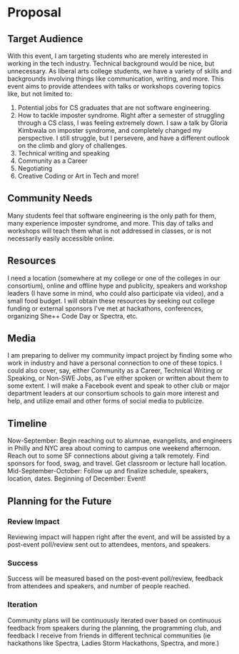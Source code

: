 # Proposal

## Target Audience
With this event, I am targeting students who are merely interested in working in the tech industry. Technical background would be nice, but unnecessary. As liberal arts college students, we have a variety of skills and backgrounds involving things like communication, writing, and more. This event aims to provide attendees with talks or workshops covering topics like, but not limited to:
1. Potential jobs for CS graduates that are not software engineering.
2. How to tackle imposter syndrome. Right after a semester of struggling through a CS class, I was feeling extremely down. I saw a talk by Gloria Kimbwala on imposter syndrome, and completely changed my perspective. I still struggle, but I persevere, and have a different outlook on the climb and glory of challenges.
3. Technical writing and speaking 
4. Community as a Career
5. Negotiating
6. Creative Coding or Art in Tech
and more!

## Community Needs
Many students feel that software engineering is the only path for them, many experience imposter syndrome, and more. This day of talks and workshops will teach them what is not addressed in classes, or is not necessarily easily accessible online.

## Resources
I need a location (somewhere at my college or one of the colleges in our consortium), online and offline hype and publicity, speakers and workshop leaders (I have some in mind, who could also participate via video), and a small food budget. I will obtain these resources by seeking out college funding or external sponsors I've met at hackathons, conferences, organizing She++ Code Day or Spectra, etc.

## Media
I am preparing to deliver my community impact project by finding some who work in industry and have a personal connection to one of these topics. I could also cover, say, either Community as a Career, Technical Writing or Speaking, or Non-SWE Jobs, as I've either spoken or written about them to some extent. I will make a Facebook event and speak to other club or major department leaders at our consortium schools to gain more interest and help, and utilize email and other forms of social media to publicize.

## Timeline 
Now-September: Begin reaching out to alumnae, evangelists, and engineers in Philly and NYC area about coming to campus one weekend afternoon. Reach out to some SF connections about giving a talk remotely. Find sponsors for food, swag, and travel. Get classroom or lecture hall location. 
Mid-September-October: Follow up and finalize schedule, speakers, location, dates. 
Beginning of December: Event!

## Planning for the Future
### Review Impact
Reviewing impact will happen right after the event, and will be assisted by a post-event poll/review sent out to attendees, mentors, and speakers.

### Success
Success will be measured based on the post-event poll/review, feedback from attendees and speakers, and number of people reached.

### Iteration
Community plans will be continuously iterated over based on continuous feedback from speakers during the planning, the programming club, and feedback I receive from friends in different technical communities (ie hackathons like Spectra, Ladies Storm Hackathons, Spectra, and more.) 
